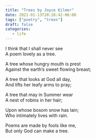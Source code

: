 ```yaml
---
title: "Trees by Joyce Kilmer"
date: 2021-01-13T20:28:42-06:00
tags: ["poetry", "trees"]
draft: false
categories: 
   - life
---
```


I think that I shall never see  
A poem lovely as a tree.

A tree whose hungry mouth is prest  
Against the earth’s sweet flowing breast;

A tree that looks at God all day,  
And lifts her leafy arms to pray;

A tree that may in Summer wear  
A nest of robins in her hair;

Upon whose bosom snow has lain;  
Who intimately lives with rain.

Poems are made by fools like me,  
But only God can make a tree.
